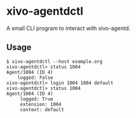 # xivo-agentdctl

A small CLI program to interact with xivo-agentd.

## Usage

```
$ xivo-agentdctl --host example.org
xivo-agentdctl> status 1004
Agent/1004 (ID 4)
    logged: False
xivo-agentdctl> login 1004 1004 default
xivo-agentdctl> status 1004
Agent/1004 (ID 4)
     logged: True
     extension: 1004
     context: default
```
